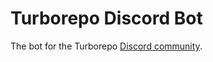 # Turborepo Discord Bot

 The bot for the Turborepo [Discord community](https://turborepo.org/discord).
